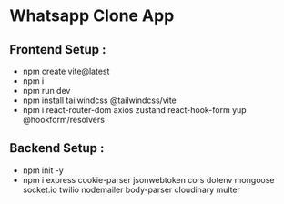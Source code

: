 # Whatsapp Clone App

## Frontend Setup :
- npm create vite@latest
- npm i
- npm run dev
- npm install tailwindcss @tailwindcss/vite
- npm i react-router-dom axios zustand react-hook-form yup @hookform/resolvers

## Backend Setup :
- npm init -y
- npm i express cookie-parser jsonwebtoken cors dotenv mongoose socket.io twilio nodemailer body-parser cloudinary multer